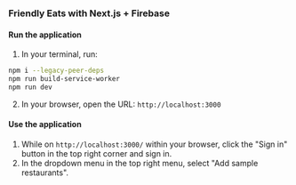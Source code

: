 ### Friendly Eats with Next.js + Firebase

#### Run the application

1. In your terminal, run:

```sh
npm i --legacy-peer-deps
npm run build-service-worker
npm run dev
```

2. In your browser, open the URL: `http://localhost:3000`

#### Use the application

1. While on `http://localhost:3000/` within your browser, click the "Sign in" button in the top right corner and sign in.
2. In the dropdown menu in the top right menu, select "Add sample restaurants".
